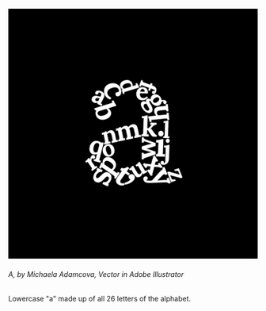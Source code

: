![Lowercase "a" made up of all 26 letters of the alphabet.](letter-a-madamcova.png)
###### *A*, by Michaela Adamcova, Vector in Adobe Illustrator

Lowercase "a" made up of all 26 letters of the alphabet.
